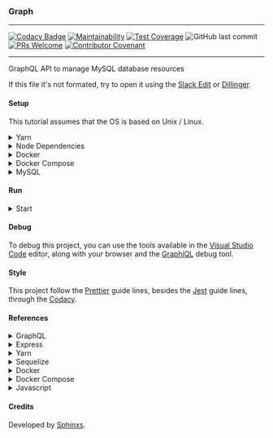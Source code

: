 ### Graph

---

[![Codacy Badge](https://api.codacy.com/project/badge/Grade/fe6a3cb9ff634640afd1336755d68cb2)](https://www.codacy.com/app/Sphinxs/Graph?utm_source=github.com&amp;utm_medium=referral&amp;utm_content=Sphinxs/Graph&amp;utm_campaign=Badge_Grade) [![Maintainability](https://api.codeclimate.com/v1/badges/2e94725148c871f8bbaf/maintainability)](https://codeclimate.com/github/Sphinxs/Graph/maintainability) [![Test Coverage](https://api.codeclimate.com/v1/badges/2e94725148c871f8bbaf/test_coverage)](https://codeclimate.com/github/Sphinxs/Graph/test_coverage) ![GitHub last commit](https://img.shields.io/github/last-commit/sphinxs/graph.svg) [![PRs Welcome](https://img.shields.io/badge/PRs-welcome-brightgreen.svg?style=flat-square)](http://makeapullrequest.com) [![Contributor Covenant](https://img.shields.io/badge/Contributor%20Covenant-v1.4%20adopted-ff69b4.svg)]([code-of-conduct.md](https://www.contributor-covenant.org/version/1/4/code-of-conduct))

---

GraphQL API to manage MySQL database resources

If this file it's not formated, try to open it using the [Slack Edit](https://stackedit.io/) or [Dillinger](https://dillinger.io/).

#### Setup

This tutorial assumes that the OS is based on Unix / Linux.

<details>
<summary>Yarn</summary>
Configure the repository:

```sh
$ curl -sS https://dl.yarnpkg.com/debian/pubkey.gpg | sudo apt-key add -
$
$ echo "deb https://dl.yarnpkg.com/debian/ stable main" | sudo tee /etc/apt/sources.list.d/yarn.list
```

Install the Node package manager:

```sh
$ sudo apt-get update && sudo apt-get install yarn
```
</details>

<details>
<summary>Node Dependencies</summary>
Install the dependencies in local scope using Yarn package manager:

```sh
$ yarn install
```
</details>

<details>
<summary>Docker</summary>
Install the Docker container tool via APT package manager:

```sh
$ sudo apt install docker.io
```

Add the Docker to the system group:

```sh
$ sudo groupadd docker
```

Check the Docker service status:

```sh
$ sudo service docker status # start | stop
```

Unmask the Docker service if the service is masked:

```sh
$ sudo systemctl unmask docker.service
```
</details>

<details>
<summary>Docker Compose</summary>
Install the Docker Compose wrapper for Docker via APT package manager:

```sh
$ sudo apt install docker-compose
```

Check the Docker Compose service status:

```sh
$ sudo service docker-compose status # start | stop
```

Unmask the Docker Compose service if the service is masked:

```sh
$ sudo systemctl unmask  docker-compose.service
```
</details>

<details>
<summary>MySQL</summary>
Install the MySQL image through [Docker Hub](https://hub.docker.com/) and create a database (*database-c*) container:

```sh
$ docker-compose -f docker-compose.yml up
```

<details>
<summary>Generate Models (Manually)</summary>
To generate the database models manually, open the [MySQL Workbench](https://www.mysql.com/products/workbench/), import the [relational/model.mwb](./relational/model.mwb) and export the model as a SQL script.

After generate the SQL script, copy the script to the database container created before:

```sh
$ docker cp model.sql database-c:.
```

Open the database container (*database-c*) MySQL CLI:

```sh
$ docker exec -it database-c mysql # -u root -p
```

Generate the models in the MySQL database through the MySQL CLI using the SQL script:

```sh
mysql> source /model.sql
```
</details>

<details>
<summary>Generate Models (Automatically - **Recommended**)</summary>
To generate the database models automatically, open the database container (database-c) MySQL CLI::

```sh
$ docker exec -it database-c mysql # -u root -p
```

Create a database:

```sh
mysql> CREATE DATABASE graph;
```

Open a Shell, enter inside this repository folder and generate the models in the MySQL database through the Sequelize CLI Yarn `db-sync` script:

```sh
$ yarn db-sync
```

To generate a Sequelize model from scratch enter inside this repository folder and generate the models through the Sequelize CLI Yarn `db-init` script:

> This script can override the models that already exist in the models folder

```sh
$ yarn db-init
```

</details>

After create a database and generate the models inside the database, set the database access configuration inside the [config/config.json](./config/config.json) file.
</details>

#### Run

<details>
<summary>Start</summary>
Start an [Express](https://expressjs.com) live reload ([Nodemon](https://nodemon.io/)) server through the Yarn `start` script:

```sh
$ yarn start
```

Open the [localhost:3000](http://localhost:3000) URL in the browser. To open the GraphQL unique endpoint open [localhost:3000/graphql](http://localhost:3000/graphql) URL in the browser.
</details>

#### Debug

To debug this project, you can use the tools available in the [Visual Studio Code](https://code.visualstudio.com/) editor, along with your browser and the [GraphiQL](https://github.com/graphql/graphiql) debug tool.

#### Style

This project follow the [Prettier](https://prettier.io/) guide lines, besides the [Jest](https://jestjs.io/en/) guide lines, through the [Codacy](https://app.codacy.com/project/Sphinxs/Graph/dashboard).

#### References

<details>
<summary>GraphQL</summary>
[GraphQL The Documentary](https://www.youtube.com/watch?v=783ccP__No8&t=8s)

[How to GraphQL](https://www.howtographql.com/)

[GraphQL](https://graphql.org/)

[Apollo GraphQL](https://www.apollographql.com/docs/react/)

[Build a GraphQL Server](https://egghead.io/courses/build-a-graphql-server)

[JSONP](https://www.w3schools.com/js/js_json_jsonp.asp)
</details>

<details>
<summary>Express</summary>
[Express Cheatsheet](https://github.com/azat-co/cheatsheets/tree/master/express4)

[Express API Reference](https://expressjs.com/en/4x/api.html)
</details>

<details>
<summary>Yarn</summary>
[Yarn Cheatsheet](https://devhints.io/yarn)

[Yarn PKG](https://yarnpkg.com/pt-BR/)
</details>

<details>
<summary>Sequelize</summary>
[Sequelize Cheatsheet](https://gawdiseattle.gitbook.io/wdi/12-resources/sequelizecheatsheet)

[Sequelize Documentation](http://docs.sequelizejs.com/)
</details>

<details>
<summary>Docker</summary>
[Docker Cheatsheet](https://github.com/wsargent/docker-cheat-sheet)

[Docker Documentation](https://docs.docker.com/)
</details>

<details>
<summary>Docker Compose</summary>
[Docker Compose Cheatsheet](https://devhints.io/docker-compose)

[Docker Compose Documentation](https://docs.docker.com/compose/)
</details>

<details>
<summary>Javascript</summary>
[Como usar ES6 no Node](https://medium.com/@febatista107/como-usar-es6-no-node-js-cc74d85f6f24)

[Javascript Cheatsheet](https://github.com/mbeaudru/modern-js-cheatsheet)

[Javascript](https://developer.mozilla.org/en-US/docs/Learn/JavaScript)
</details>

#### Credits

Developed by [Sphinxs](https://github.com/Sphinxs).